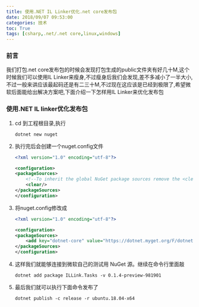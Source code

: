 ```yaml
---
title: 使用.NET IL Linker优化.net core发布包
date: 2018/09/07 09:53:00
categories: 技术
toc: True
tags: [csharp,.net/.net core,linux,windows]
---
```


### 前言
我们打包.net core发布包的时候会发现打包生成的public文件夹有好几十M,这个时候我们可以使用IL Linker来瘦身,不过瘦身后我们会发现,差不多减小了一半大小,不过一般来讲应该最起码还是有二三十M,不过现在这应该是已经到极限了,希望微软后面能给出解决方案吧,下面介绍一下怎样用IL Linker来优化发布包

### 使用.NET IL linker优化发布包
1. cd 到工程根目录,执行
    ```shell
    dotnet new nuget
    ```

2. 执行完后会创建一个nuget.config文件
    ```xml
    <?xml version="1.0" encoding="utf-8"?>

    <configuration> 
    <packageSources> 
        <!--To inherit the global NuGet package sources remove the <clear/> line below -->  
        <clear/> 
    </packageSources> 
    </configuration>

    ```

3. 将nuget.config修改成
    ```xml
    <?xml version="1.0" encoding="utf-8"?>

    <configuration> 
    <packageSources> 
        <add key="dotnet-core" value="https://dotnet.myget.org/F/dotnet-core/api/v3/index.json"/> 
    </packageSources> 
    </configuration>

    ```

4. 这样我们就能够连接到微软自己的测试用 NuGet 源。继续在命令行里面敲
    ```shell
    dotnet add package ILLink.Tasks -v 0.1.4-preview-981901
    ```

5. 最后我们就可以执行下面命令发布了
    ```shell
    dotnet publish -c release -r ubuntu.18.04-x64
    ```
